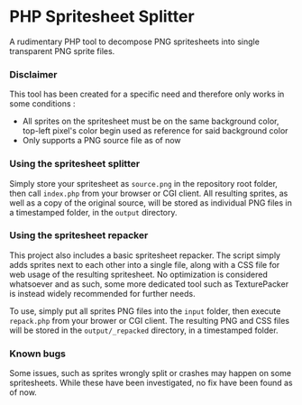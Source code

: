 # PHP Spritesheet Splitter
A rudimentary PHP tool to decompose PNG spritesheets into single transparent PNG sprite files.

### Disclaimer

This tool has been created for a specific need and therefore only works in some conditions :

- All sprites on the spritesheet must be on the same background color, top-left pixel's color begin used as reference for said background color
- Only supports a PNG source file as of now

### Using the spritesheet splitter

Simply store your spritesheet as `source.png` in the repository root folder, then call `index.php` from your browser or CGI client. All resulting sprites, as well as a copy of the original source, will be stored as individual PNG files in a timestamped folder, in the `output` directory.

### Using the spritesheet repacker

This project also includes a basic spritesheet repacker. The script simply adds sprites next to each other into a single file, along with a CSS file for web usage of the resulting spritesheet. No optimization is considered whatsoever and as such, some more dedicated tool such as TexturePacker is instead widely recommended for further needs.

To use, simply put all sprites PNG files into the `input` folder, then execute `repack.php` from your brower or CGI client. The resulting PNG and CSS files will be stored in the `output/_repacked` directory, in a timestamped folder.

### Known bugs

Some issues, such as sprites wrongly split or crashes may happen on some spritesheets. While these have been investigated, no fix have been found as of now.